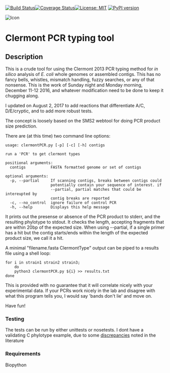 [![Build Status](https://travis-ci.org/nickp60/clermontpcr.svg?branch=master)](https://travis-ci.org/nickp60/clermontpcr.svg?branch=master)[![Coverage Status](https://coveralls.io/repos/github/nickp60/clermontpcr/badge.svg?branch=master)](https://coveralls.io/github/nickp60/clermontpcr?branch=master)[![License: MIT](https://img.shields.io/badge/License-MIT-yellow.svg)](https://opensource.org/licenses/MIT)
[![PyPI version](https://badge.fury.io/py/clermontpcr.svg)](https://badge.fury.io/py/clermontpcr)

![Icon](https://github.com/nickp60/clermontpcr/blob/master/icon/clermontPCR-0.png)
# Clermont PCR typing tool

## Description

This is a crude tool for using the Clermont 2013 PCR typing method for *in silico* analysis of *E. coli* whole genomes or assembled contigs. This has no fancy bells, whistles, mismatch handling, fuzzy searches, or any of that nonsense.  This is the work of Sunday night and Monday morning, December 11-12 2016, and whatever modification need to be done to keep it chugging along.

I updated on August 2, 2017 to add reactions that differentiate A/C, D/E/cryptic, and to add more robust tests.

The concept is loosely based on the SMS2 webtool for doing PCR product size prediction.

There are (at this time) two command line options:

```
usage: clermontPCR.py [-p] [-c] [-h] contigs

run a 'PCR' to get clermont types

positional arguments:
  contigs           FASTA formatted genome or set of contigs

optional arguments:
  -p, --partial     If scanning contigs, breaks between contigs could
                    potentially contain your sequence of interest. if
                    --partial, partial matches that could be intereupted by
                    contig breaks are reported
  -c, --no_control  ignore failure of control PCR
  -h, --help        Displays this help message
```


It prints out the presense or absence of the PCR product to stderr, and the resulting phylotype to stdout.  It checks the length, accepting fragments that are within 20bp of the expected size.  When using --partial, if a single primer has a hit but the contig starts/ends within the length of the expected product size, we call it a hit.

A minimal "filename.fasta    ClermontType" output can be piped to a results file using a shell loop:

```
for i in strain1 strain2 strain3;
	do
	python3 clermontPCR.py ${i} >> results.txt
done
```

This is provided with no guarantee that it will correlate nicely with your experimental data.  If your PCRs work nicely in the lab and disagree with what this program tells you, I would say 'bands don't lie' and move on.


Have fun!


### Testing
The tests can be run by either unittests or nosetests.  I dont have a validating C phylotype example, due to some [discrepancies](http://journals.plos.org/plosone/article?id=10.1371/journal.pone.0105395) noted in the literature

### Requirements
Biopython
